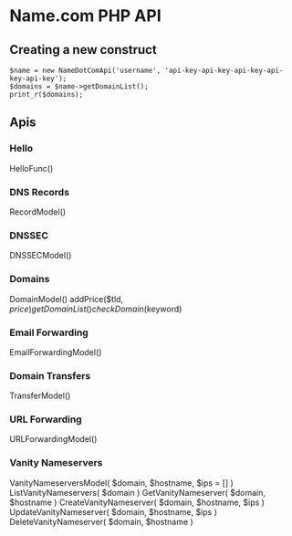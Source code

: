# Name.com PHP API

## Creating a new construct
`````
$name = new NameDotComApi('username', 'api-key-api-key-api-key-api-key-api-key');
$domains = $name->getDomainList();
print_r($domains);
`````

## Apis

### Hello
HelloFunc()

### DNS Records
RecordModel()

### DNSSEC
DNSSECModel()

### Domains
DomainModel()
addPrice($tld, $price)
getDomainList()
checkDomain($keyword)

### Email Forwarding
EmailForwardingModel()

### Domain Transfers
TransferModel()

### URL Forwarding
URLForwardingModel()

### Vanity Nameservers
  VanityNameserversModel( $domain, $hostname, $ips = [] )
  ListVanityNameservers( $domain )
  GetVanityNameserver( $domain, $hostname )
  CreateVanityNameserver( $domain, $hostname, $ips )
  UpdateVanityNameserver( $domain, $hostname, $ips )
  DeleteVanityNameserver( $domain, $hostname )
